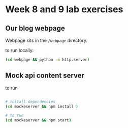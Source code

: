 # Week 8 and 9 lab exercises

<todo fill in stories>

## Our blog webpage

Webpage sits in the `/webpage` directory.

to run locally:
```bash
(cd webpage && python -m http.server)
```

## Mock api content server

to run
```bash

# install dependencies
(cd mockeserver && npm install )

# to run
(cd mockeserver && npm start)
```